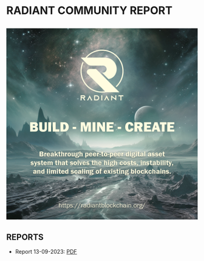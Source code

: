# RADIANT COMMUNITY REPORT
![](title.png)
---
## REPORTS 
- Report 13-09-2023: [PDF](RCR_230913-Radiant_Community_Report.pdf)
